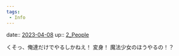 ```yaml
---
tags:
 - Info
---
```


date:: [2023-04-08](/Daily_Note/2023-04-08.md)
up:: [2_People](Bar/Novel/Nacaria/2_People.md)

くそっ、俺達だけでやるしかねえ！
変身！
魔法少女のほうやるの！？